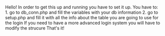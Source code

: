 Hello!
In order to get this up and running you have to set it up.
You have to:    1. go to db_conn.php and fill the variables with your db information
                2. go to setup.php and fill it with all the info about the table you are going to use for the login
If you need to have a more advanced login system you will have to modify the strucure
That's it!